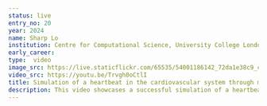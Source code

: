 ```yaml
---
status: live
entry_no: 20			
year: 2024
name: Sharp Lo
institution: Centre for Computational Science, University College London
early_career: 
type:  video 
image_src: https://live.staticflickr.com/65535/54001186142_72da1e38c9_c_d.jpg
video_src: https://youtu.be/Trvgh0oCtlI
title: Simulation of a heartbeat in the cardiovascular system through multi-component coupling
description: This video showcases a successful simulation of a heartbeat and blood flow in the vasculature, achieved by coupling the 3D electromechanical heart model in Alya with the 3D vascular flow model in HemeLB. These models are developed by separate research groups (BSC and UCL), focus on different dynamical scales (macroscopic and mesoscopic), and employ distinct discretisation methods (finite element and lattice Boltzmann). The simulation was executed on ARCHER2 using 4096 cores across 32 nodes. This successful collaboration highlights the potential of multi-component coupling and represents a significant milestone towards creating a virtual human.
---
```



